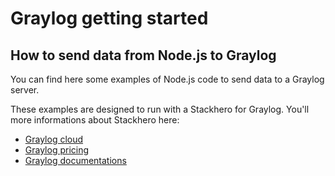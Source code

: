 # Graylog getting started

## How to send data from Node.js to Graylog

You can find here some examples of Node.js code to send data to a Graylog server.

These examples are designed to run with a Stackhero for Graylog.
You'll more informations about Stackhero here:
- [Graylog cloud](https://www.stackhero.io/en/services/Graylog/benefits)
- [Graylog pricing](https://www.stackhero.io/en/services/Graylog/pricing)
- [Graylog documentations](https://www.stackhero.io/en/services/Graylog/documentations)
